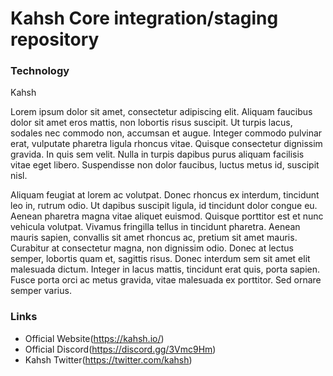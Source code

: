 Kahsh Core integration/staging repository
=======================

### Technology
Kahsh 

Lorem ipsum dolor sit amet, consectetur adipiscing elit. Aliquam faucibus dolor sit amet eros mattis, non lobortis risus suscipit. Ut turpis lacus, sodales nec commodo non, accumsan et augue. Integer commodo pulvinar erat, vulputate pharetra ligula rhoncus vitae. Quisque consectetur dignissim gravida. In quis sem velit. Nulla in turpis dapibus purus aliquam facilisis vitae eget libero. Suspendisse non dolor faucibus, luctus metus id, suscipit nisl.

Aliquam feugiat at lorem ac volutpat. Donec rhoncus ex interdum, tincidunt leo in, rutrum odio. Ut dapibus suscipit ligula, id tincidunt dolor congue eu. Aenean pharetra magna vitae aliquet euismod. Quisque porttitor est et nunc vehicula volutpat. Vivamus fringilla tellus in tincidunt pharetra. Aenean mauris sapien, convallis sit amet rhoncus ac, pretium sit amet mauris. Curabitur at consectetur magna, non dignissim odio. Donec at lectus semper, lobortis quam et, sagittis risus. Donec interdum sem sit amet elit malesuada dictum. Integer in lacus mattis, tincidunt erat quis, porta sapien. Fusce porta orci ac metus gravida, vitae malesuada ex porttitor. Sed ornare semper varius.

### Links
* Official Website(https://kahsh.io/)
* Official Discord(https://discord.gg/3Vmc9Hm)
* Kahsh Twitter(https://twitter.com/kahsh)

